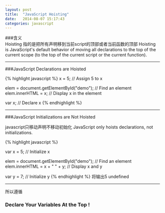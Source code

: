 ```yaml
---
layout: post
title:  "JavaScript Hoisting"
date:   2014-08-07 15:17:43
categories: javascript
---
```


###含义   
Hoisting 指的是把所有声明移到当前script的顶部或者当前函数的顶部
Hoisting is JavaScript's default behavior of moving all declarations to the top of the current scope (to the top of the current script or the current function).

***

###JavaScript Declarations are Hoisted

{% highlight javascript %}
x = 5; // Assign 5 to x

elem = document.getElementById("demo"); // Find an element 
elem.innerHTML = x;                     // Display x in the element

var x; // Declare x
{% endhighlight %}

***

###JavaScript Initializations are Not Hoisted

javascript只移动声明不移动初始化
JavaScript only hoists declarations, not initializations.

{% highlight javascript %}

var x = 5; // Initialize x

elem = document.getElementById("demo"); // Find an element 
elem.innerHTML = x + " " + y;           // Display x and y

var y = 7; // Initialize y
{% endhighlight %}
将输出5 undefined

***

所以遵循   
### Declare Your Variables At the Top !

